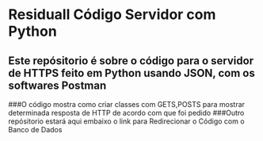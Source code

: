 # Residuall Código Servidor com Python

## Este repósitorio é sobre o código para o servidor de HTTPS feito em Python usando JSON, com os softwares Postman
###O código mostra como criar classes com GETS,POSTS para mostrar determinada resposta de HTTP de acordo com que foi pedido
###Outro repósitorio estará aqui embaixo o link para Redirecionar o Código com o Banco de Dados

